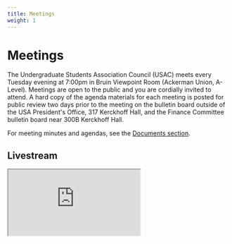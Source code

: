 ```yaml
---
title: Meetings
weight: 1
---
```


# Meetings

The Undergraduate Students Association Council (USAC) meets every Tuesday evening at 7:00pm in Bruin Viewpoint Room (Ackerman Union, A-Level). Meetings are open to the public and you are cordially invited to attend. A hard copy of the agenda materials for each meeting is posted for public review two days prior to the meeting on the bulletin board outside of the USA President's Office, 317 Kerckhoff Hall, and the Finance Committee bulletin board near 300B Kerckhoff Hall.

For meeting minutes and agendas, see the [Documents section](/documents).

## Livestream

<div class="video-frame">
	<iframe src="https://www.youtube.com/embed/live_stream?channel=UCJbtA3hr74CKQd0t-Rin4IA"></iframe>
</div>

